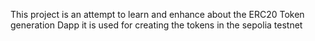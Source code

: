 This project is an attempt to learn and enhance about the ERC20 Token generation Dapp it is used for creating the tokens in the sepolia testnet
